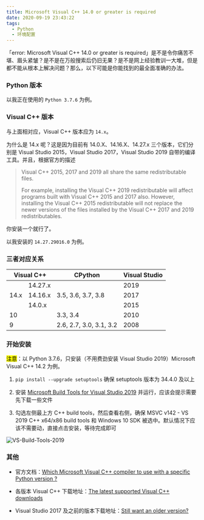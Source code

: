 ```yaml
---
title: Microsoft Visual C++ 14.0 or greater is required
date: 2020-09-19 23:43:22
tags:
  - Python
  - 环境配置
---
```


「error: Microsoft Visual C++ 14.0 or greater is required」是不是令你痛苦不堪、眉头紧皱？是不是在万般搜索后仍旧无果？是不是网上经验教训一大堆，但是都不能从根本上解决问题？那么，以下可能是你能找到的最全面准确的办法。

<!-- more -->

### Python 版本

以我正在使用的 `Python 3.7.6` 为例。

### Visual C++ 版本

与上面相对应，Visual C++ 版本应为 `14.x`。

为什么是 14.x 呢？这是因为目前有 14.0.X、14.16.X、14.27.x 三个版本，它们分别是 Visual Studio 2015，Visual Studio 2017，Visual Studio 2019 自带的编译工具。并且，根据官方的描述

> Visual C++ 2015, 2017 and 2019 all share the same redistributable files.
>
> For example, installing the Visual C++ 2019 redistributable will affect programs built with Visual C++ 2015 and 2017 also. However, installing the Visual C++ 2015 redistributable will not replace the newer versions of the files installed by the Visual C++ 2017 and 2019 redistributables.

你安装一个就行了。

以我安装的 `14.27.29016.0` 为例。

### 三者对应关系

<table>
<thead>
  <tr>
    <th colspan="2">Visual C++</th>
    <th>CPython</th>
    <th>Visual Studio</th>
  </tr>
</thead>
<tbody>
  <tr>
    <td rowspan="3">14.x</td>
    <td>14.27.x</td>
    <td rowspan="3">3.5, 3.6, 3.7, 3.8</td>
    <td>2019</td>
  </tr>
  <tr>
    <td>14.16.x</td>
    <td>2017</td>
  </tr>
  <tr>
    <td>14.0.x</td>
    <td>2015</td>
  </tr>
  <tr>
    <td colspan="2">10</td>
    <td>3.3, 3.4</td>
    <td>2010</td>
  </tr>
  <tr>
    <td colspan="2">9</td>
    <td>2.6, 2.7, 3.0, 3.1, 3.2</td>
    <td>2008</td>
  </tr>
</tbody>
</table>

### 开始安装

<mark>注意</mark>：以 Python 3.7.6，只安装（不用费劲安装 Visual Studio 2019）Microsoft Visual C++ 14.2 为例。

1. `pip install --upgrade setuptools` 确保 setuptools 版本为 34.4.0 及以上

2. 安装 [Microsoft Build Tools for Visual Studio 2019](https://www.visualstudio.com/downloads/#build-tools-for-visual-studio-2019) 并运行，应该会提示需要先下载一些文件

3. 勾选左侧最上方 C++ build tools，然后查看右侧，确保 MSVC v142 - VS 2019 C++ x64/x86 build tools 和 Windows 10 SDK 被选中。默认情况下应该不需要动，直接点击安装，等待完成即可

![VS-Build-Tools-2019](https://upyun.iamzs.top/2010/VS-Build-Tools-2019.png)

### 其他

- 官方文档：[Which Microsoft Visual C++ compiler to use with a specific Python version ?](https://wiki.python.org/moin/WindowsCompilers#Which_Microsoft_Visual_C.2B-.2B-_compiler_to_use_with_a_specific_Python_version_.3F)

- 各版本 Visual C++ 下载地址：[The latest supported Visual C++ downloads](https://support.microsoft.com/en-us/help/2977003/the-latest-supported-visual-c-downloads)

- Visual Studio 2017 及之前的版本下载地址：[Still want an older version?](https://visualstudio.microsoft.com/vs/older-downloads/)
